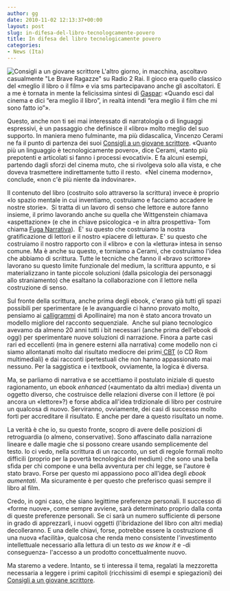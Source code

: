 ```yaml
---
author: gg
date: 2010-11-02 12:13:37+00:00
layout: post
slug: in-difesa-del-libro-tecnologcamente-povero
title: In difesa del libro tecnologicamente povero
categories:
- News (Ita)
---
```


![Consigli a un giovane scrittore](http://www.40kbooks.com/wp-content/uploads/cerami.jpg) L'altro giorno, in macchina, ascoltavo casualmente "Le Brave Ragazze" su Radio 2 Rai. Il gioco era quello classico del «meglio il libro o il film» e via sms partecipavano anche gli ascoltatori. E a me è tornata in mente la felicissima sintesi di [Gaspar](http://www.gaspartorriero.it/2010/09/era-meglio-il-libro/): «Quando esci dal cinema e dici “era meglio il libro”, in realtà intendi “era meglio il film che mi sono fatto io”».

Questo, anche non ti sei mai interessato di narratologia o di linguaggi espressivi, è un passaggio che definisce il «libro» molto meglio del suo supporto.
In maniera meno fulminante, ma più didascalica, Vincenzo Cerami ne fa il punto di partenza dei suoi [Consigli a un giovane scrittore](http://www.goodreads.com/book/show/8699574-consigli-a-un-giovane-scrittore).
«Quanto più un linguaggio è tecnologicamente povero», dice Cerami, «tanto più prepotenti e articolati si fanno i processi evocativi». E fa alcuni esempi, partendo dagli sforzi del cinema muto, che si rivolgeva solo alla vista, e che doveva trasmettere indirettamente tutto il resto.  «Nel cinema moderno», conclude, «non c'è più niente da indovinare».

Il contenuto del libro (costruito solo attraverso la scrittura) invece è proprio «lo spazio mentale in cui inventiamo, costruiamo e facciamo accadere le nostre storie».  Si tratta di un lavoro di senso che lettore e autore fanno insieme, il primo lavorando anche su quella che Wittgenstein chiamava «aspettazione» (e che in chiave psicologica -e in altra prospettiva- Tom chiama [Fuga Narrativa](http://www.40kbooks.com/?page_id=133&category=7&product_id=29)).  E' su questo che costruiamo la nostra gratificazione di lettori e il nostro «piacere di lettura». E' su questo che costruiamo il nostro rapporto con il «libro» e con la «lettura» intesa in senso comune. Ma è anche su questo, e torniamo a Cerami, che costruiamo l'idea che abbiamo di scrittura. Tutte le tecniche che fanno il «bravo scrittore» lavorano su questo limite funzionale del medium, la scrittura appunto, e si materializzano in tante piccole soluzioni (dalla psicologia dei personaggi allo straniamento) che esaltano la collaborazione con il lettore nella costruzione di senso.

Sul fronte della scrittura, anche prima degli ebook, c'erano già tutti gli spazi possibili per sperimentare (e le avanguardie ci hanno provato molto, pensiamo ai [calligrammi](http://it.wikipedia.org/wiki/Calligramma) di Apollinaire) ma non è stato ancora trovato un modello migliore del racconto sequenziale.  Anche sul piano tecnologico  avevamo da almeno 20 anni tutti i bit necessari (anche prima dell'ebook di oggi) per sperimentare nuove soluzioni di narrazione. Finora a parte casi rari ed eccellenti (ma in genere esterni alla narrativa) come modello non ci siamo allontanati molto dal risultato mediocre dei primi[ CBT](http://it.wikipedia.org/wiki/Computer_Based_Training) (o CD Rom multimediali) e dai racconti ipertestuali che non hanno appassionato mai nessuno. Per la saggistica e i textbook, ovviamente, la logica è diversa.

Ma, se parliamo di narrativa e se accettiamo il postulato iniziale di questo ragionamento, un ebook _enhanced_ («aumentato da altri media») diventa un oggetto diverso, che costruisce delle relazioni diverse con il lettore (è poi ancora un «lettore»?) e forse abdica all'idea trdizionale di libro per costruire un qualcosa di nuovo. Serviranno, ovviamente, dei casi di successo molto forti per accreditare il risultato. E anche per dare a questo risultato un nome.

La verità è che io, su questo fronte, scopro di avere delle posizioni di retroguardia (o almeno, conservative). Sono affascinato dalla narrazione lineare e dalle magie che si possono creare usando semplicemente del testo. Io ci vedo, nella scrittura di un racconto, un set di regole formali molto difficili (proprio per la povertà tecnologica del medium) che sono una bella sfida per chi compone e una bella avventura per chi legge, se l'autore è stato bravo. Forse per questo mi appassiono poco all'idea degli _ebook aumentati_.  Ma sicuramente è per questo che preferisco quasi sempre il libro al film.

Credo, in ogni caso, che siano legittime preferenze personali. Il successo di «forme nuove», come sempre avviene, sarà determinato proprio dalla conta di queste preferenze personali. Se ci sarà un numero sufficiente di persone in grado di apprezzarli, i nuovi oggetti (l'ibridazione del libro con altri media) decolleranno. E una delle chiavi, forse, potrebbe essere la costruzione di una nuova «facilità», qualcosa che renda meno consistente l'investimento intellettuale necessario alla lettura di un testo _as we know it_ e -di conseguenza- l'accesso a un prodotto concettualmente nuovo.

Ma staremo a vedere. Intanto, se ti interessa il tema, regalati la mezzoretta necessaria a leggere i primi capitoli (ricchissimi di esempi e spiegazioni) dei [Consigli a un giovane scrittore](http://www.goodreads.com/book/show/8699574-consigli-a-un-giovane-scrittore).
